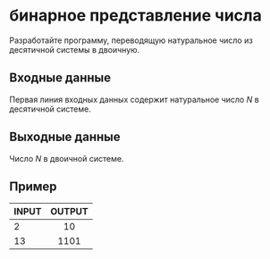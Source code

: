 # бинарное представление числа

Разработайте программу, переводящую натуральное число из десятичной системы в двоичную.

## Входные данные

Первая линия входных данных содержит натуральное число _N_ в десятичной системе.

## Выходные данные

Число _N_ в двоичной системе.

## Пример

| INPUT | OUTPUT |
| ------| :----: |
| 2 | 10 |
| 13 | 1101 |